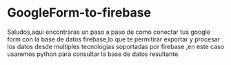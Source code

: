 
# GoogleForm-to-firebase

Saludos,aqui encontraras un paso a paso de como conectar tus google form con la base de datos firebase,lo que te permitirar exportar y procesar los datos desde multiples tecnologias soportadas por firebase ,en este caso usaremos python para consultar la base de datos resultante.
